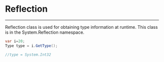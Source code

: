 # Reflection
---
Reflection class is used for obtaining type information at runtime. This class is in the System.Reflection namespace.

```csharp
var i=20;
Type type = i.GetType();

//type = System.Int32
```